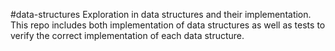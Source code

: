 #data-structures
Exploration in data structures and their implementation. This repo includes both implementation of data structures as well as tests to verify the correct implementation of each data structure. 